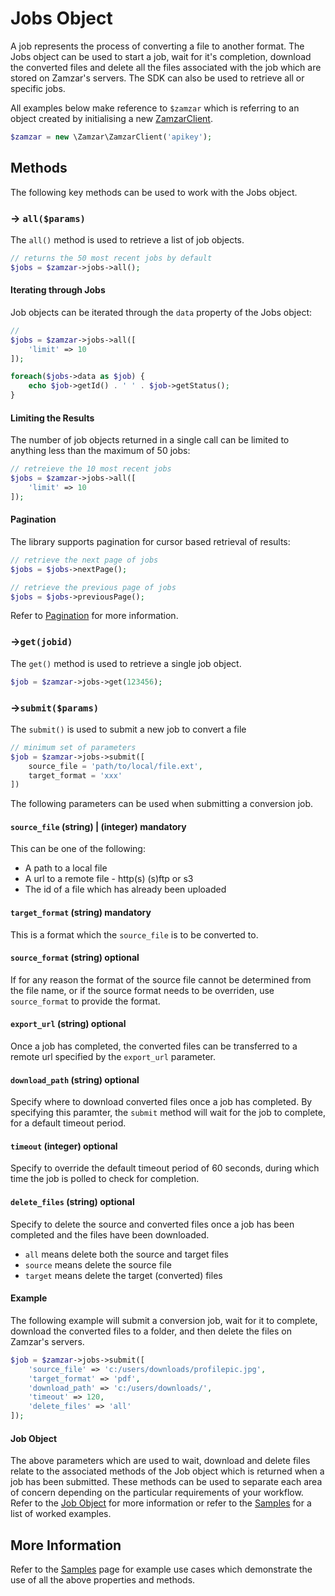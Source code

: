 # Jobs Object

A job represents the process of converting a file to another format. The Jobs object can be used to start a job, wait for it's completion, download the converted files and delete all the files associated with the job which are stored on Zamzar's servers. The SDK can also be used to retrieve all or specific jobs.

All examples below make reference to <code>$zamzar</code> which is referring to an object created by initialising a new [ZamzarClient](zamzarclient.md).

```php
$zamzar = new \Zamzar\ZamzarClient('apikey');
```

## Methods

The following key methods can be used to work with the Jobs object.

### -> <code>all($params)</code>

The <code>all()</code> method is used to retrieve a list of job objects. 

```php
// returns the 50 most recent jobs by default
$jobs = $zamzar->jobs->all();   
```

#### Iterating through Jobs 

Job objects can be iterated through the <code>data</code> property of the Jobs object:

```php
// 
$jobs = $zamzar->jobs->all([
    'limit' => 10
]);

foreach($jobs->data as $job) {
    echo $job->getId() . ' ' . $job->getStatus();
}
```

#### Limiting the Results
The number of job objects returned in a single call can be limited to anything less than the maximum of 50 jobs:

```php
// retreieve the 10 most recent jobs
$jobs = $zamzar->jobs->all([
    'limit' => 10
]);
```

#### Pagination

The library supports pagination for cursor based retrieval of results:

```php
// retrieve the next page of jobs
$jobs = $jobs->nextPage();

// retrieve the previous page of jobs
$jobs = $jobs->previousPage();
```

Refer to [Pagination](pagination.md) for more information.


### -><code>get(jobid)</code>

The <code>get()</code> method is used to retrieve a single job object.

```php
$job = $zamzar->jobs->get(123456);
```


### -><code>submit($params)</code>

The <code>submit()</code> is used to submit a new job to convert a file

```php
// minimum set of parameters
$job = $zamzar->jobs->submit([
    source_file = 'path/to/local/file.ext',
    target_format = 'xxx'
])
```

The following parameters can be used when submitting a conversion job.

#### <code>source_file</code> (string) | (integer) mandatory

This can be one of the following:
- A path to a local file
- A url to a remote file - http(s) (s)ftp or s3
- The id of a file which has already been uploaded

#### <code>target_format</code> (string) mandatory

This is a format which the <code>source_file</code> is to be converted to.

#### <code>source_format</code> (string)  optional

If for any reason the format of the source file cannot be determined from the file name, or if the source format needs to be overriden, use <code>source_format</code> to provide the format.

#### <code>export_url</code> (string) optional

Once a job has completed, the converted files can be transferred to a remote url specified by the <code>export_url</code> parameter.

#### <code>download_path</code> (string) optional

Specify where to download converted files once a job has completed. By specifying this paramter, the <code>submit</code> method will wait for the job to complete, for a default timeout period.

#### <code>timeout</code> (integer) optional

Specify to override the default timeout period of 60 seconds, during which time the job is polled to check for completion.

#### <code>delete_files</code> (string) optional

Specify to delete the source and converted files once a job has been completed and the files have been downloaded.

- <code>all</code> means delete both the source and target files
- <code>source</code> means delete the source file
- <code>target</code> means delete the target (converted) files

#### Example

The following example will submit a conversion job, wait for it to complete, download the converted files to a folder, and then delete the files on Zamzar's servers.

```php
$job = $zamzar->jobs->submit([
    'source_file' => 'c:/users/downloads/profilepic.jpg',
    'target_format' => 'pdf',
    'download_path' => 'c:/users/downloads/',
    'timeout' => 120,
    'delete_files' => 'all'
]);
```

#### Job Object

The above parameters which are used to wait, download and delete files relate to the associated methods of the Job object which is returned when a job has been submitted. These methods can be used to separate each area of concern depending on the particular requirements of your workflow. Refer to the [Job Object](job.md) for more information or refer to the [Samples](samples.md) for a list of worked examples.

## More Information

Refer to the [Samples](samples.md) page for example use cases which demonstrate the use of all the above properties and methods.